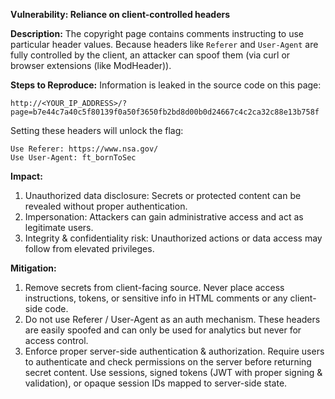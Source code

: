 **Vulnerability: Reliance on client-controlled headers**

**Description:**
The copyright page contains comments instructing to use particular header values. Because headers like `Referer` and `User-Agent` are fully controlled by the client, an attacker can spoof them (via curl or browser extensions (like ModHeader)).

**Steps to Reproduce:**
Information is leaked in the source code on this page:
```
http://<YOUR_IP_ADDRESS>/?page=b7e44c7a40c5f80139f0a50f3650fb2bd8d00b0d24667c4c2ca32c88e13b758f
```
Setting these headers will unlock the flag:
```
Use Referer: https://www.nsa.gov/
Use User-Agent: ft_bornToSec
```

**Impact:**
1. Unauthorized data disclosure: Secrets or protected content can be revealed without proper authentication.
2. Impersonation: Attackers can gain administrative access and act as legitimate users.
3. Integrity & confidentiality risk: Unauthorized actions or data access may follow from elevated privileges.

**Mitigation:**
1. Remove secrets from client-facing source. Never place access instructions, tokens, or sensitive info in HTML comments or any client-side code.
2. Do not use Referer / User-Agent as an auth mechanism. These headers are easily spoofed and can only be used for analytics but never for access control.
3. Enforce proper server-side authentication & authorization. Require users to authenticate and check permissions on the server before returning secret content. Use sessions, signed tokens (JWT with proper signing & validation), or opaque session IDs mapped to server-side state.